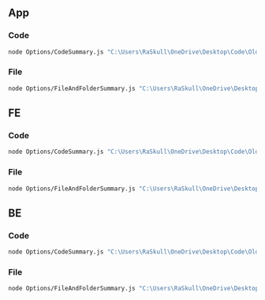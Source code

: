 ## App  
### Code  
```bash
node Options/CodeSummary.js "C:\Users\RaSkull\OneDrive\Desktop\Code\Old\Dangler\APP"
```  
### File  
```bash
node Options/FileAndFolderSummary.js "C:\Users\RaSkull\OneDrive\Desktop\Code\Old\Dangler\APP"
```  
## FE  
### Code  
```bash
node Options/CodeSummary.js "C:\Users\RaSkull\OneDrive\Desktop\Code\Old\Dangler\APP\dangler-frontend"
```  
### File  
```bash
node Options/FileAndFolderSummary.js "C:\Users\RaSkull\OneDrive\Desktop\Code\Old\Dangler\APP\dangler-frontend"
```  
## BE  
### Code  
```bash
node Options/CodeSummary.js "C:\Users\RaSkull\OneDrive\Desktop\Code\Old\Dangler\APP\dangler-backend"
```  
### File  
```bash
node Options/FileAndFolderSummary.js "C:\Users\RaSkull\OneDrive\Desktop\Code\Old\Dangler\APP\dangler-backend"
```  